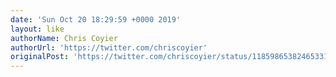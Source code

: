 ```yaml
---
date: 'Sun Oct 20 18:29:59 +0000 2019'
layout: like
authorName: Chris Coyier
authorUrl: 'https://twitter.com/chriscoyier'
originalPost: 'https://twitter.com/chriscoyier/status/1185986538246533120'
---
```

